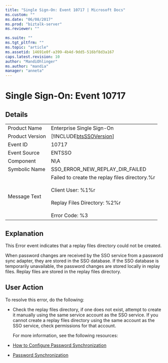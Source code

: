 ```yaml
---
title: "Single Sign-On: Event 10717 | Microsoft Docs"
ms.custom: ""
ms.date: "06/08/2017"
ms.prod: "biztalk-server"
ms.reviewer: ""

ms.suite: ""
ms.tgt_pltfrm: ""
ms.topic: "article"
ms.assetid: 14691e0f-a399-4b4d-9dd5-516bf8d3a167
caps.latest.revision: 10
author: "MandiOhlinger"
ms.author: "mandia"
manager: "anneta"
---
```

# Single Sign-On: Event 10717
## Details  

|                 |                                                                                                                                                  |
|-----------------|--------------------------------------------------------------------------------------------------------------------------------------------------|
|  Product Name   |                                                            Enterprise Single Sign-On                                                             |
| Product Version |                                            [!INCLUDE[btsSSOVersion](../includes/btsssoversion-md.md)]                                            |
|    Event ID     |                                                                      10717                                                                       |
|  Event Source   |                                                                      ENTSSO                                                                      |
|    Component    |                                                                       N\A                                                                        |
|  Symbolic Name  |                                                         SSO_ERROR_NEW_REPLAY_DIR_FAILED                                                          |
|  Message Text   | Failed to create the replay files directory.%r<br /><br /> Client User: %1%r<br /><br /> Replay Files Directory: %2%r<br /><br /> Error Code: %3 |

## Explanation  
 This Error event indicates that a replay files directory could not be created.  

 When password changes are received by the SSO service from a password sync adapter, they are stored in the SSO database. If the SSO database is temporarily unavailable, the password changes are stored locally in replay files. Replay files are stored in the replay files directory.  

## User Action  
 To resolve this error, do the following:  

- Check the replay files directory, if one does not exist, attempt to create it manually using the same service account as the SSO service. If you cannot create a replay files directory using the same account as the SSO service, check permissions for that account.  

  For more information, see the following resources:  

- [How to Configure Password Synchronization](../core/how-to-configure-password-synchronization.md)  

- [Password Synchronization](../core/password-synchronization2.md)
